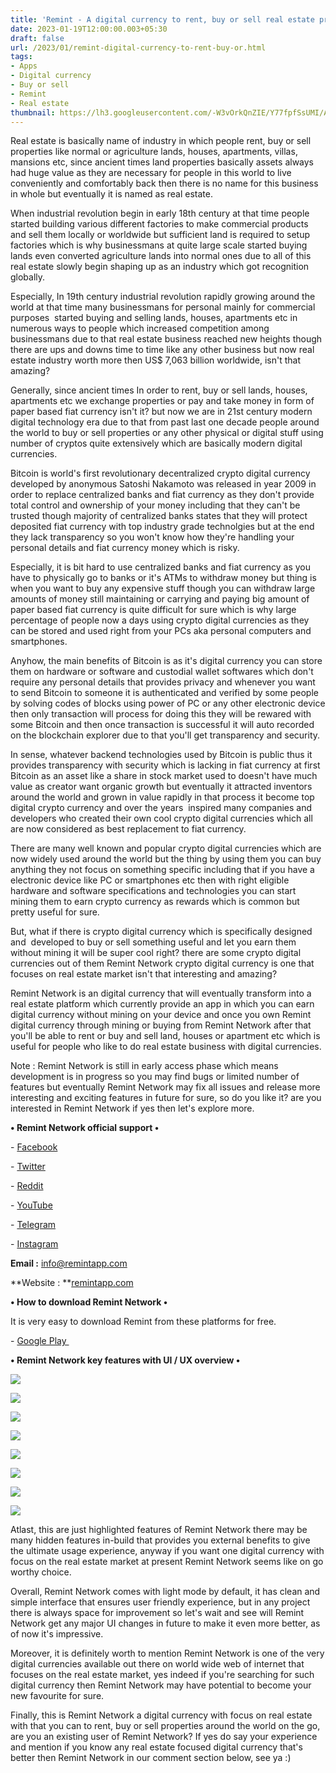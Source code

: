 ```yaml
---
title: 'Remint - A digital currency to rent, buy or sell real estate properties.   '
date: 2023-01-19T12:00:00.003+05:30
draft: false
url: /2023/01/remint-digital-currency-to-rent-buy-or.html
tags: 
- Apps
- Digital currency
- Buy or sell
- Remint
- Real estate
thumbnail: https://lh3.googleusercontent.com/-W3vOrkQnZIE/Y77fpfSsUMI/AAAAAAAAQVA/__NcFIEo1rEkZ6G_duRDdMOZ6c6Ifv__gCNcBGAsYHQ/s1600/1673453471785601-0.png
---
```


  

Real estate is basically name of industry in which people rent, buy or sell properties like normal or agriculture lands, houses, apartments, villas, mansions etc, since ancient times land properties basically assets always had huge value as they are necessary for people in this world to live conveniently and comfortably back then there is no name for this business in whole but eventually it is named as real estate.

  

When industrial revolution begin in early 18th century at that time people started building various different factories to make commercial products and sell them locally or worldwide but sufficient land is required to setup factories which is why businessmans at quite large scale started buying lands even converted agriculture lands into normal ones due to all of this  real estate slowly begin shaping up as an industry which got recognition globally.

  

Especially, In 19th century industrial revolution rapidly growing around the world at that time many businessmans for personal mainly for commercial purposes  started buying and selling lands, houses, apartments etc in numerous ways to people which increased competition among businessmans due to that real estate business reached new heights though there are ups and downs time to time like any other business but now real estate industry worth more then US$ 7,063 billion worldwide, isn't that amazing?

  

Generally, since ancient times In order to rent, buy or sell lands, houses, apartments etc we exchange properties or pay and take money in form of paper based fiat currency isn't it? but now we are in 21st century modern digital technology era due to that from past last one decade people around the world to buy or sell properties or any other physical or digital stuff using number of cryptos quite extensively which are basically modern digital currencies.

  

Bitcoin is world's first revolutionary decentralized crypto digital currency developed by anonymous Satoshi Nakamoto was released in year 2009 in order to replace centralized banks and fiat currency as they don't provide total control and ownership of your money including that they can't be trusted though majority of centralized banks states that they will protect deposited fiat currency with top industry grade technolgies but at the end they lack transparency so you won't know how they're handling your personal details and fiat currency money which is risky.

  

Especially, it is bit hard to use centralized banks and fiat currency as you have to physically go to banks or it's ATMs to withdraw money but thing is when you want to buy any expensive stuff though you can withdraw large amounts of money still maintaining or carrying and paying big amount of paper based fiat currency is quite difficult for sure which is why large percentage of people now a days using crypto digital currencies as they can be stored and used right from your PCs aka personal computers and smartphones.

  

Anyhow, the main benefits of Bitcoin is as it's digital currency you can store them on hardware or software and custodial wallet softwares which don't require any personal details that provides privacy and whenever you want to send Bitcoin to someone it is authenticated and verified by some people by solving codes of blocks using power of PC or any other electronic device then only transaction will process for doing this they will be rewared with some Bitcoin and then once transaction is successful it will auto recorded on the blockchain explorer due to that you'll get transparency and security.

  

In sense, whatever backend technologies used by Bitcoin is public thus it provides transparency with security which is lacking in fiat currency at first Bitcoin as an asset like a share in stock market used to doesn't have much value as creator want organic growth but eventually it attracted inventors around the world and grown in value rapidly in that process it become top digital crypto currency and over the years  inspired many companies and developers who created their own cool crypto digital currencies which all are now considered as best replacement to fiat currency.

  

There are many well known and popular crypto digital currencies which are now widely used around the world but the thing by using them you can buy anything they not focus on something specific including that if you have a electronic device like PC or smartphones etc then with right eligible hardware and software specifications and technologies you can start mining them to earn crypto currency as rewards which is common but pretty useful for sure.

  

But, what if there is crypto digital currency which is specifically designed and  developed to buy or sell something useful and let you earn them without mining it will be super cool right? there are some crypto digital currencies out of them Remint Network crypto digital currency is one that focuses on real estate market isn't that interesting and amazing?

  

Remint Network is an digital currency that will eventually transform into a real estate platform which currently provide an app in which you can earn digital currency without mining on your device and once you own Remint digital currency through mining or buying from Remint Network after that you'll be able to rent or buy and sell land, houses or apartment etc which is useful for people who like to do real estate business with digital currencies.

  

Note : Remint Network is still in early access phase which means development is in progress so you may find bugs or limited number of features but eventually Remint Network may fix all issues and release more interesting and exciting features in future for sure, so do you like it? are you interested in Remint Network if yes then let's explore more.

  

**• Remint Network official support •**

\- [Facebook](https://www.facebook.com/remintcommunity/)

\- [Twitter](https://twitter.com/remint49262812)

\- [Reddit](https://www.reddit.com/r/RemintNetwork/)

\- [YouTube](https://www.youtube.com/channel/UCRy2w-QSNapkZjEv0pbo6kA)

\- [Telegram](https://t.me/remintcommunity)

\- [Instagram](https://www.instagram.com/remintcommunity/)

  

**Email :** [info@remintapp.com](mailto:info@remintapp.com)

**Website : **[remintapp.com](http://remintapp.com)

**• How to download Remint Network •**

It is very easy to download Remint from these platforms for free.

  

\- [Google Play ](https://play.google.com/store/apps/details?id=com.remint2.app)

  

**• Remint Network key features with UI / UX overview •**

 ![](https://lh3.googleusercontent.com/-MvT-vH0u0Ds/Y7_HSM90uZI/AAAAAAAAQVo/GmPilqWk4VgcL74atJ0UtbApyxVym1EjgCNcBGAsYHQ/s1600/1673512772668306-0.png) 

 ![](https://lh3.googleusercontent.com/-fi7DwdG3_eY/Y7_HRHxmXAI/AAAAAAAAQVk/G6kHy7mB-_g8cY4ky2Uvgb2MQLNRbKmUACNcBGAsYHQ/s1600/1673512768750548-1.png) 

 ![](https://lh3.googleusercontent.com/-rs25M06DTZ0/Y7_HQOa2SoI/AAAAAAAAQVg/DxQP_rXovxMyLECr3P08znkvHZ9ZQeRfgCNcBGAsYHQ/s1600/1673512763422203-2.png) 

 ![](https://lh3.googleusercontent.com/-drF1wPbOHqk/Y7_HO8S0HjI/AAAAAAAAQVc/bRE7e--uoUItIfc3DolD5_7T2rOIB5AyQCNcBGAsYHQ/s1600/1673512759606526-3.png) 

 ![](https://lh3.googleusercontent.com/-jytOEBZ3XhU/Y7_HN3vqRAI/AAAAAAAAQVY/_RGE7N9dr9E0Q_zn3qJczWo6Dv5ngvhvwCNcBGAsYHQ/s1600/1673512755806079-4.png) 

 ![](https://lh3.googleusercontent.com/-QsZoyQNlNEs/Y7_HM3RvqUI/AAAAAAAAQVU/ZcFnhsn6xwkZpLjOdbVERYjFfDuf3VMagCNcBGAsYHQ/s1600/1673512749876695-5.png) 

 ![](https://lh3.googleusercontent.com/-qdiNmDufoO0/Y7_HLZaqrgI/AAAAAAAAQVQ/9aKMFGjwu-05r8TGuFRW03xqYlRbt2fnwCNcBGAsYHQ/s1600/1673512745048053-6.png) 

 ![](https://lh3.googleusercontent.com/-G5pMRA7rkVk/Y7_HJwe53lI/AAAAAAAAQVM/GclBoCd4gIsEbQQu40S7qFwOaCW6kArdwCNcBGAsYHQ/s1600/1673512738860424-7.png) 

  

  

Atlast, this are just highlighted features of Remint Network there may be many hidden features in-build that provides you external benefits to give the ultimate usage experience, anyway if you want one digital currency with focus on the real estate market at present Remint Network seems like on go worthy choice.

  

Overall, Remint Network comes with light mode by default, it has clean and simple interface that ensures user friendly experience, but in any project there is always space for improvement so let's wait and see will Remint Network get any major UI changes in future to make it even more better, as of now it's impressive.

  

Moreover, it is definitely worth to mention Remint Network is one of the very digital currencies available out there on world wide web of internet that focuses on the real estate market, yes indeed if you're searching for such digital currency then Remint Network may have potential to become your new favourite for sure.

  

Finally, this is Remint Network a digital currency with focus on real estate with that you can to rent, buy or sell properties around the world on the go, are you an existing user of Remint Network? If yes do say your experience and mention if you know any real estate focused digital currency that's better then Remint Network in our comment section below, see ya :)